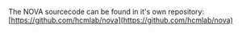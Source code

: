 The NOVA sourcecode can be found in it's own repository:
[https://github.com/hcmlab/nova](https://github.com/hcmlab/nova)